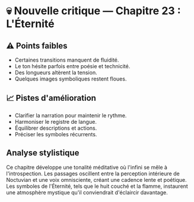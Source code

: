 # 💀 Nouvelle critique — Chapitre 23 : L'Éternité

## ⚠️ Points faibles
- Certaines transitions manquent de fluidité.
- Le ton hésite parfois entre poésie et technicité.
- Des longueurs altèrent la tension.
- Quelques images symboliques restent floues.

## 📈 Pistes d'amélioration
- Clarifier la narration pour maintenir le rythme.
- Harmoniser le registre de langue.
- Équilibrer descriptions et actions.
- Préciser les symboles récurrents.

## Analyse stylistique
Ce chapitre développe une tonalité méditative où l'infini se mêle à l'introspection. Les passages oscillent entre la perception intérieure de Noctuvian et une voix omnisciente, créant une cadence lente et poétique. Les symboles de l'Éternité, tels que le huit couché et la flamme, instaurent une atmosphère mystique qu'il conviendrait d'éclaircir davantage.

